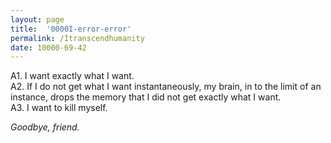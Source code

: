```yaml
---
layout: page
title:  '0000I-error-error'
permalink: /Itranscendhumanity
date: 10000-69-42
---
```


A1. I want exactly what I want.  
A2. If I do not get what I want instantaneously, my brain, in to the limit of an instance, drops the memory that I did not get exactly what I want.  
A3. I want to kill myself.

_Goodbye, friend._